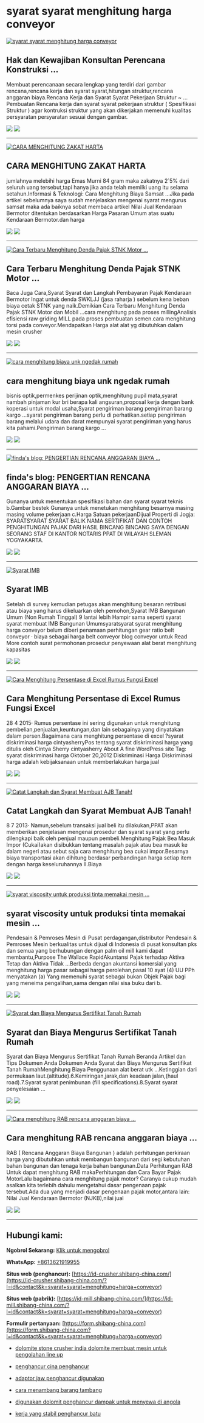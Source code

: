 # syarat syarat menghitung harga conveyor

<a href="https://swt.shibang-china.com/?l=id&img&k=syarat+syarat+menghitung+harga+conveyor" target="_blank">![syarat syarat menghitung harga conveyor](http://static.shibang-china.com/all-800x300/1341.jpg)</a>

## Hak dan Kewajiban Konsultan Perencana Konstruksi …
Membuat perencanaan secara lengkap yang terdiri dari gambar rencana,rencana kerja dan syarat syarat,hitungan struktur,rencana anggaran biaya.Rencana Kerja dan Syarat Syarat Pekerjaan Struktur ~ …Pembuatan Rencana kerja dan syarat syarat pekerjaan struktur ( Spesifikasi Struktur ) agar kontruksi struktur yang akan dikerjakan memenuhi kualitas persyaratan persyaratan sesuai dengan gambar.


<a href="https://whatsapp.shibangsoft.com/WhatsApp.php" target="_blank" title="WhatsApp">![](http://static.shibang-china.com/icon/whatsapp.png)</a> <a href="https://swt.shibang-china.com/?l=id&icon&k=syarat+syarat+menghitung+harga+conveyor" target="_blank">![](http://static.shibang-china.com/icon/chat-id.png)</a>

---

<a href="https://swt.shibang-china.com/?l=id&img&k=syarat+syarat+menghitung+harga+conveyor" target="_blank">![CARA MENGHITUNG ZAKAT HARTA](http://static.shibang-china.com/all-800x300/391.jpg)</a>

## CARA MENGHITUNG ZAKAT HARTA
jumlahnya melebihi harga Emas Murni 84 gram maka zakatnya 2`5% dari seluruh uang tersebut,tapi hanya jika anda telah memilki uang itu selama setahun.Informasi & Teknologi: Cara Menghitung Biaya Samsat …Jika pada artikel sebelumnya saya sudah menjelaskan mengenai syarat mengurus samsat maka ada baiknya sobat membaca artikel Nilai Jual Kendaraan Bermotor ditentukan berdasarkan Harga Pasaran Umum atas suatu Kendaraan Bermotor.dan harga


<a href="https://whatsapp.shibangsoft.com/WhatsApp.php" target="_blank" title="WhatsApp">![](http://static.shibang-china.com/icon/whatsapp.png)</a> <a href="https://swt.shibang-china.com/?l=id&icon&k=syarat+syarat+menghitung+harga+conveyor" target="_blank">![](http://static.shibang-china.com/icon/chat-id.png)</a>

---

<a href="https://swt.shibang-china.com/?l=id&img&k=syarat+syarat+menghitung+harga+conveyor" target="_blank">![Cara Terbaru Menghitung Denda Pajak STNK Motor …](http://static.shibang-china.com/all-800x300/598.jpg)</a>

## Cara Terbaru Menghitung Denda Pajak STNK Motor …
Baca Juga Cara,Syarat Syarat dan Langkah Pembayaran Pajak Kendaraan Bermotor Ingat untuk denda SWKLJJ (jasa raharja ) sebelum kena beban biaya cetak STNK yang naik.Demikian Cara Terbaru Menghitung Denda Pajak STNK Motor dan Mobil …cara menghitung pada proses millingAnalisis efisiensi raw griding MILL pada proses pembuatan semen.cara menghitung torsi pada conveyor.Mendapatkan Harga alat alat yg dibutuhkan dalam mesin crusher


<a href="https://whatsapp.shibangsoft.com/WhatsApp.php" target="_blank" title="WhatsApp">![](http://static.shibang-china.com/icon/whatsapp.png)</a> <a href="https://swt.shibang-china.com/?l=id&icon&k=syarat+syarat+menghitung+harga+conveyor" target="_blank">![](http://static.shibang-china.com/icon/chat-id.png)</a>

---

<a href="https://swt.shibang-china.com/?l=id&img&k=syarat+syarat+menghitung+harga+conveyor" target="_blank">![cara menghitung biaya unk ngedak rumah](http://static.shibang-china.com/all-800x300/747.jpg)</a>

## cara menghitung biaya unk ngedak rumah
bisnis optik,permenkes perijinan optik,menghitung pupil mata,syarat nambah pinjaman kur bri berapa kali angsuran,proposal kerja dengan bank koperasi untuk modal usaha,Syarat pengiriman barang pengiriman barang kargo …syarat pengiriman barang perlu di perhatikan.setiap pengiriman barang melalui udara dan darat mempunyai syarat pengiriman yang harus kita pahami.Pengiriman barang kargo …


<a href="https://whatsapp.shibangsoft.com/WhatsApp.php" target="_blank" title="WhatsApp">![](http://static.shibang-china.com/icon/whatsapp.png)</a> <a href="https://swt.shibang-china.com/?l=id&icon&k=syarat+syarat+menghitung+harga+conveyor" target="_blank">![](http://static.shibang-china.com/icon/chat-id.png)</a>

---

<a href="https://swt.shibang-china.com/?l=id&img&k=syarat+syarat+menghitung+harga+conveyor" target="_blank">![finda's blog: PENGERTIAN RENCANA ANGGARAN BIAYA …](http://static.shibang-china.com/all-800x300/486.jpg)</a>

## finda's blog: PENGERTIAN RENCANA ANGGARAN BIAYA …
Gunanya untuk menentukan spesifikasi bahan dan syarat syarat teknis b.Gambar bestek Gunanya untuk menetukan menghitung besarnya masing masing volume pekerjaan c.Harga Satuan pekerjaanDijual Properti di Jogja: SYARATSYARAT SYARAT BALIK NAMA SERTIFIKAT DAN CONTOH PENGHITUNGAN PAJAK DARI HASIL BINCANG BINCANG SAYA DENGAN SEORANG STAF DI KANTOR NOTARIS PPAT DI WILAYAH SLEMAN YOGYAKARTA.


<a href="https://whatsapp.shibangsoft.com/WhatsApp.php" target="_blank" title="WhatsApp">![](http://static.shibang-china.com/icon/whatsapp.png)</a> <a href="https://swt.shibang-china.com/?l=id&icon&k=syarat+syarat+menghitung+harga+conveyor" target="_blank">![](http://static.shibang-china.com/icon/chat-id.png)</a>

---

<a href="https://swt.shibang-china.com/?l=id&img&k=syarat+syarat+menghitung+harga+conveyor" target="_blank">![Syarat IMB](http://static.shibang-china.com/all-800x300/237.jpg)</a>

## Syarat IMB
Setelah di survey kemudian petugas akan menghitung besaran retribusi atau biaya yang harus dikeluarkan oleh pemohon,Syarat IMB Bangunan Umum (Non Rumah Tinggal) 9 lantai lebih Hampir sama seperti syarat syarat membuat IMB Bangunan Umumsyaratsyarat syarat menghitung harga conveyor belum diberi penamaan perhitungan gear ratio belt conveyor · biaya sebagai harga belt conveyor blog conveyor untuk Read More contoh surat permohonan prosedur penyewaan alat berat menghitung kapasitas


<a href="https://whatsapp.shibangsoft.com/WhatsApp.php" target="_blank" title="WhatsApp">![](http://static.shibang-china.com/icon/whatsapp.png)</a> <a href="https://swt.shibang-china.com/?l=id&icon&k=syarat+syarat+menghitung+harga+conveyor" target="_blank">![](http://static.shibang-china.com/icon/chat-id.png)</a>

---

<a href="https://swt.shibang-china.com/?l=id&img&k=syarat+syarat+menghitung+harga+conveyor" target="_blank">![Cara Menghitung Persentase di Excel Rumus Fungsi Excel](http://static.shibang-china.com/all-800x300/161.jpg)</a>

## Cara Menghitung Persentase di Excel Rumus Fungsi Excel
28 4 2015· Rumus persentase ini sering digunakan untuk menghitung pembelian,penjualan,keuntungan,dan lain sebagainya yang dinyatakan dalam persen.Bagaimana cara menghitung persentase di excel ?syarat diskriminasi harga cintyasherryPos tentang syarat diskriminasi harga yang ditulis oleh Cintya Sherry cintyasherry About A fine WordPress site Tag: syarat diskriminasi harga Oktober 20,2012 Diskriminasi Harga Diskriminasi harga adalah kebijaksanaan untuk memberlakukan harga jual


<a href="https://whatsapp.shibangsoft.com/WhatsApp.php" target="_blank" title="WhatsApp">![](http://static.shibang-china.com/icon/whatsapp.png)</a> <a href="https://swt.shibang-china.com/?l=id&icon&k=syarat+syarat+menghitung+harga+conveyor" target="_blank">![](http://static.shibang-china.com/icon/chat-id.png)</a>

---

<a href="https://swt.shibang-china.com/?l=id&img&k=syarat+syarat+menghitung+harga+conveyor" target="_blank">![Catat Langkah dan Syarat Membuat AJB Tanah!](http://static.shibang-china.com/all-800x300/1151.jpg)</a>

## Catat Langkah dan Syarat Membuat AJB Tanah!
8 7 2013· Namun,sebelum transaksi jual beli itu dilakukan,PPAT akan memberikan penjelasan mengenai prosedur dan syarat syarat yang perlu dilengkapi baik oleh penjual maupun pembeli.Menghitung Pajak Bea Masuk Impor (Cukai)akan disibukkan tentang masalah pajak atau bea masuk ke dalam negeri atau sebut saja cara menghitung bea cukai impor.Besarnya biaya transportasi akan dihitung berdasar perbandingan harga setiap item dengan harga keseluruhannya II.Biaya


<a href="https://whatsapp.shibangsoft.com/WhatsApp.php" target="_blank" title="WhatsApp">![](http://static.shibang-china.com/icon/whatsapp.png)</a> <a href="https://swt.shibang-china.com/?l=id&icon&k=syarat+syarat+menghitung+harga+conveyor" target="_blank">![](http://static.shibang-china.com/icon/chat-id.png)</a>

---

<a href="https://swt.shibang-china.com/?l=id&img&k=syarat+syarat+menghitung+harga+conveyor" target="_blank">![syarat viscosity untuk produksi tinta memakai mesin …](http://static.shibang-china.com/all-800x300/360.jpg)</a>

## syarat viscosity untuk produksi tinta memakai mesin …
Pendesain & Pemroses Mesin di Pusat perdagangan,distributor Pendesain & Pemroses Mesin berkualitas untuk dijual di Indonesia di pusat konsultan pks dan semua yang berhubungan dengan palm oil mill kami dapat membantu,Purpose The Wallace RapidAkuntansi Pajak terhadap Aktiva Tetap dan Aktiva Tidak …Berbeda dengan akuntansi komersial yang menghitung harga pasar sebagai harga perolehan,pasal 10 ayat (4) UU PPh menyatakan (a) Yang memenuhi syarat sebagai bukan Objek Pajak bagi yang meneima pengalihan,sama dengan nilai sisa buku dari b.


<a href="https://whatsapp.shibangsoft.com/WhatsApp.php" target="_blank" title="WhatsApp">![](http://static.shibang-china.com/icon/whatsapp.png)</a> <a href="https://swt.shibang-china.com/?l=id&icon&k=syarat+syarat+menghitung+harga+conveyor" target="_blank">![](http://static.shibang-china.com/icon/chat-id.png)</a>

---

<a href="https://swt.shibang-china.com/?l=id&img&k=syarat+syarat+menghitung+harga+conveyor" target="_blank">![Syarat dan Biaya Mengurus Sertifikat Tanah Rumah](http://static.shibang-china.com/all-800x300/253.jpg)</a>

## Syarat dan Biaya Mengurus Sertifikat Tanah Rumah
Syarat dan Biaya Mengurus Sertifikat Tanah Rumah Beranda Artikel dan Tips Dokumen Anda Dokumen Anda Syarat dan Biaya Mengurus Sertifikat Tanah RumahMenghitung Biaya Penggunaan alat berat utk …Ketinggian dari permukaan laut.(altitude).6.Kemiringan,jarak,dan keadaan jalan,(haul road).7.Syarat syarat penimbunan (fill specifications).8.Syarat syarat penyelesaian …


<a href="https://whatsapp.shibangsoft.com/WhatsApp.php" target="_blank" title="WhatsApp">![](http://static.shibang-china.com/icon/whatsapp.png)</a> <a href="https://swt.shibang-china.com/?l=id&icon&k=syarat+syarat+menghitung+harga+conveyor" target="_blank">![](http://static.shibang-china.com/icon/chat-id.png)</a>

---

<a href="https://swt.shibang-china.com/?l=id&img&k=syarat+syarat+menghitung+harga+conveyor" target="_blank">![Cara menghitung RAB rencana anggaran biaya …](http://static.shibang-china.com/all-800x300/1505.jpg)</a>

## Cara menghitung RAB rencana anggaran biaya …
RAB ( Rencana Anggaran Biaya Bangunan ) adalah perhitungan perkiraan harga yang dibutuhkan untuk membangun bangunan dari segi kebutuhan bahan bangunan dan tenaga kerja bahan bangunan.Data Perhitungan RAB Untuk dapat menghitung RAB makaPerhitungan dan Cara Bayar Pajak MotorLalu bagaimana cara menghitung pajak motor? Caranya cukup mudah asalkan kita terlebih dahulu mengetahui dasar pengenaan pajak tersebut.Ada dua yang menjadi dasar pengenaan pajak motor,antara lain: Nilai Jual Kendaraan Bermotor (NJKB),nilai jual


<a href="https://whatsapp.shibangsoft.com/WhatsApp.php" target="_blank" title="WhatsApp">![](http://static.shibang-china.com/icon/whatsapp.png)</a> <a href="https://swt.shibang-china.com/?l=id&icon&k=syarat+syarat+menghitung+harga+conveyor" target="_blank">![](http://static.shibang-china.com/icon/chat-id.png)</a>

---
## Hubungi kami:

**Ngobrol Sekarang:** [Klik untuk mengobrol](https://swt.shibang-china.com?l=id&contact&k=syarat+syarat+menghitung+harga+conveyor)

**WhatsApp:**  [+8613621919955](https://whatsapp.shibangsoft.com/WhatsApp.php)

**Situs web (penghancur):** [https://id-crusher.shibang-china.com/](https://id-crusher.shibang-china.com/?l=id&contact&k=syarat+syarat+menghitung+harga+conveyor)

**Situs web (pabrik):** [https://id-mill.shibang-china.com/](https://id-mill.shibang-china.com/?l=id&contact&k=syarat+syarat+menghitung+harga+conveyor)

**Formulir pertanyaan:** [https://form.shibang-china.com](https://form.shibang-china.com?l=id&contact&k=syarat+syarat+menghitung+harga+conveyor)

* [dolomite stone crusher india dolomite membuat mesin untuk pengolahan line up](../18/dolomite%20stone%20crusher%20india%20dolomite%20membuat%20mesin%20untuk%20pengolahan%20line%20up.md)

* [penghancur cina penghancur](../28/penghancur%20cina%20penghancur.md)

* [adaptor jaw penghancur digunakan](../29/adaptor%20jaw%20penghancur%20digunakan.md)

* [cara menambang barang tambang](../28/cara%20menambang%20barang%20tambang.md)

* [digunakan dolomit penghancur dampak untuk menyewa di angola](../28/digunakan%20dolomit%20penghancur%20dampak%20untuk%20menyewa%20di%20angola.md)

* [kerja yang stabil penghancur batu](../27/kerja%20yang%20stabil%20penghancur%20batu.md)
